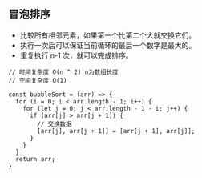 ## 冒泡排序
- 比较所有相邻元素，如果第一个比第二个大就交换它们。
- 执行一次后可以保证当前循环的最后一个数字是最大的。
- 重复执行 n-1 次，就可以完成排序。
```
// 时间复杂度 O(n ^ 2) n为数组长度
// 空间复杂度 O(1)

const bubbleSort = (arr) => {
  for (i = 0; i < arr.length - 1; i++) {
    for (let j = 0; j < arr.length - 1 - i; j++) {
      if (arr[j] > arr[j + 1]) {
        // 交换数据
        [arr[j], arr[j + 1]] = [arr[j + 1], arr[j]];
      }
    }
  }
  return arr;
}
```
